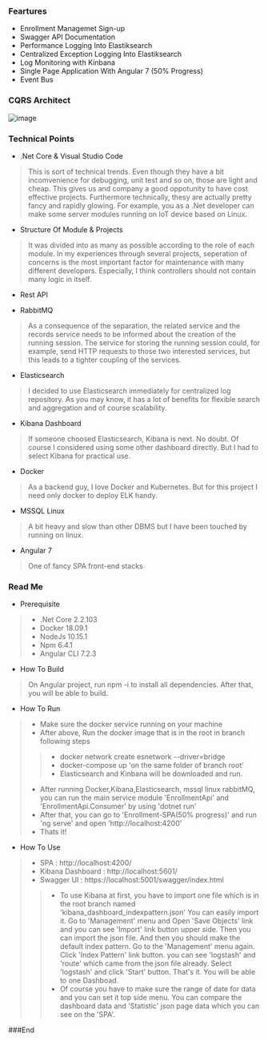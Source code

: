 



### Feartures

- Enrollment Managemet Sign-up
- Swagger API Documentation
- Performance Logging Into Elastiksearch
- Centralized Exception Logging Into Elastiksearch 
- Log Monitoring with Kinbana
- Single Page Application With Angular 7 (50% Progress)
- Event Bus

### CQRS Architect
![image](https://drive.google.com/uc?export=view&id=1tnToN4C3DzzjWAOVI4WA26qM-fVWi-FO)


### Technical Points
- .Net Core & Visual Studio Code
>This is sort of technical trends. 
>Even though they have a bit incomvenience for debugging, unit test and so on, those are light and cheap. 
>This gives us and company a good oppotunity to have cost effective projects. 
>Furthermore technically, thesy are actually pretty fancy and rapidly glowing. 
>For example, you as a .Net developer can make some server modules running on IoT device based on Linux.

- Structure Of Module & Projects
>It was divided into as many as possible according to the role of each module. 
>In my experiences through several projects, seperation of concerns is the most important factor for maintenance with many different developers. Especially, I think controllers should not contain many logic in itself.

- Rest API

- RabbitMQ
>As a consequence of the separation, the related service and the records service needs to be informed about the creation of the running session. The service for storing the running session could, for example, send HTTP requests to those two interested services, but this leads to a tighter coupling of the services.

- Elasticsearch
>I decided to use Elasticsearch immediately for centralized log repository.
>As you may know, it has a lot of benefits for flexible search and aggregation and of course scalability. 

- Kibana Dashboard
>If someone choosed Elasticsearch, Kibana is next. No doubt. 
>Of course I considered using some other dashboard directly. But I had to select Kibana for practical use.

- Docker
>As a backend guy, I love Docker and Kubernetes.
>But for this project I need only docker to deploy ELK handy.

- MSSQL Linux
>A bit heavy and slow than other DBMS but I have been touched by running on linux.

- Angular 7
>One of fancy SPA front-end stacks



### Read Me
- Prerequisite
> - .Net Core 2.2.103
> - Docker 18.09.1
> - NodeJs 10.15.1
> - Npm 6.4.1
> - Angular CLI 7.2.3 

- How To Build
> On Angular project, run npm -i to install all dependencies.
> After that, you will be able to build.

- How To Run
> - Make sure the docker service running on your machine 
> - After above, Run the docker image that is in the root in branch following steps
>> - docker network create esnetwork --driver=bridge
>> - docker-compose up 'on the same folder of branch root'
>> - Elasticsearch and Kinbana will be downloaded and run.
> - After running Docker,Kibana,Elasticsearch, mssql linux rabbitMQ, 
you can run the main service module 'EnrollmentApi' and 'EnrollmentApi.Consumer' by using 'dotnet run'
> - After that, you can go to 'Enrollment-SPA(50% progress)' and run 'ng serve' and open 'http://localhost:4200'
> - Thats it!

- How To Use
> - SPA : http://localhost:4200/
> - Kibana Dashboard : http://localhost:5601/
> - Swagger UI : https://localhost:5001/swagger/index.html
>> - To use Kibana at first, you have to import one file which is in the root branch named 'kibana_dashboard_indexpattern.json'
	You can easily import it. Go to 'Management' menu and Open 'Save Objects' link and you can see 'Import' link button upper side.
	Then you can import the json file. And then you should make the default index pattern. Go to the 'Management' menu again.  
	Click 'Index Pattern' link button. you can see 'logstash' and 'route' which came from the json file already.
	Select 'logstash' and click 'Start' button. That's it. You will be able to one Dashboad.
>> - Of course you have to make sure the range of date for data and you can set it top side menu.
>> You can compare the dashboard data and 'Statistic' json page data which you can see on the 'SPA'.

###End
